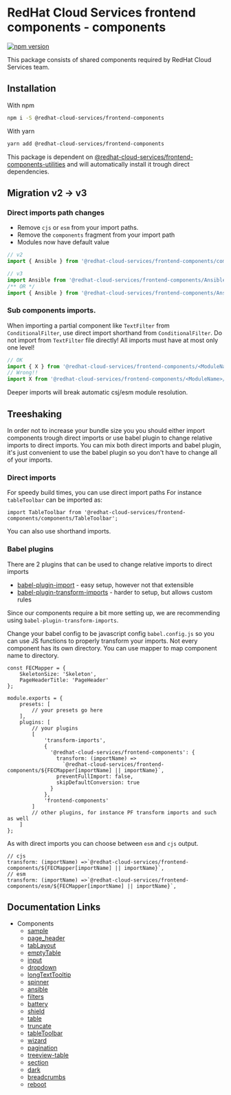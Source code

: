 # RedHat Cloud Services frontend components - components
[![npm version](https://badge.fury.io/js/%40redhat-cloud-services%2Ffrontend-components.svg)](https://badge.fury.io/js/%40redhat-cloud-services%2Ffrontend-components)

This package consists of shared components required by RedHat Cloud Services team.

## Installation
With npm 
```bash
npm i -S @redhat-cloud-services/frontend-components
```

With yarn
```bash
yarn add @redhat-cloud-services/frontend-components
```

This package is dependent on [@redhat-cloud-services/frontend-components-utilities](https://www.npmjs.com/package/@redhat-cloud-services/frontend-components-utilities) and will automatically install it trough direct dependencies.

## Migration v2 -> v3

### Direct imports path changes

- Remove `cjs` or `esm` from your import paths.
- Remove the `components` fragment from your import path
- Modules now have default value

```jsx
// v2
import { Ansible } from '@redhat-cloud-services/frontend-components/components/cjs/Ansible';

// v3
import Ansible from '@redhat-cloud-services/frontend-components/Ansible';
/** OR */
import { Ansible } from '@redhat-cloud-services/frontend-components/Ansible';
```

### Sub components imports.

When importing a partial component like `TextFilter` from `ConditionalFilter`, use direct import shorthand from `ConditionalFilter`. Do not import from `TextFilter` file directly!
All imports must have at most only one level!

```jsx
// OK
import { X } from '@redhat-cloud-services/frontend-components/<ModuleName>'
// Wrong!!
import X from '@redhat-cloud-services/frontend-components/<ModuleName>/X'

```
Deeper imports will break automatic csj/esm module resolution.


## Treeshaking

In order not to increase your bundle size you you should either import components trough direct imports or use babel plugin to change relative imports to direct imports. You can mix both direct imports and babel plugin, it's just convenient to use the babel plugin so you don't have to change all of your imports.


### Direct imports

For speedy build times, you can use direct import paths For instance `tableToolbar` can be imported as:
```JSX
import TableToolbar from '@redhat-cloud-services/frontend-components/components/TableToolbar';
```

You can also use shorthand imports.

### Babel plugins

There are 2 plugins that can be used to change relative imports to direct imports
* [babel-plugin-import](https://www.npmjs.com/package/babel-plugin-import) - easy setup, however not that extensible
* [babel-plugin-transform-imports](https://www.npmjs.com/package/babel-plugin-transform-imports) - harder to setup, but allows custom rules

Since our components require a bit more setting up, we are recommending using `babel-plugin-transform-imports`.

Change your babel config to be javascript config `babel.config.js` so you can use JS functions to properly transform your imports.
Not every component has its own directory. You can use mapper to map component name to directory.

```JS
const FECMapper = {
    SkeletonSize: 'Skeleton',
    PageHeaderTitle: 'PageHeader'
};

module.exports = {
    presets: [
        // your presets go here
    ],
    plugins: [
        // your plugins
        [
            'transform-imports',
            {
              '@redhat-cloud-services/frontend-components': {
                transform: (importName) =>
                  `@redhat-cloud-services/frontend-components/${FECMapper[importName] || importName}`,
                preventFullImport: false,
                skipDefaultConversion: true
              }
            },
            'frontend-components'
        ]
        // other plugins, for instance PF transform imports and such as well
    ]
};
```

As with direct imports you can choose between `esm` and `cjs` output.

```JS
// cjs
transform: (importName) =>`@redhat-cloud-services/frontend-components/${FECMapper[importName] || importName}`,
// esm
transform: (importName) =>`@redhat-cloud-services/frontend-components/esm/${FECMapper[importName] || importName}`,

```

## Documentation Links

* Components
  * [sample](doc/sample.md)
  * [page_header](doc/page_header.md)
  * [tabLayout](doc/tabLayout.md)
  * [emptyTable](doc/emptyTable.md)
  * [input](doc/input.md)
  * [dropdown](doc/dropdown.md)
  * [longTextTooltip](doc/longTextTooltip.md)
  * [spinner](doc/spinner.md)
  * [ansible](doc/ansible.md)
  * [filters](doc/filters.md)
  * [battery](doc/battery.md)
  * [shield](doc/shield.md)
  * [table](doc/table.md)
  * [truncate](doc/truncate.md)
  * [tableToolbar](doc/tableToolbar.md)
  * [wizard](doc/wizard.md)
  * [pagination](doc/pagination.md)
  * [treeview-table](doc/treeview-table.md)
  * [section](doc/section.md)
  * [dark](doc/dark.md)
  * [breadcrumbs](doc/breadcrumbs.md)
  * [reboot](doc/reboot.md)

